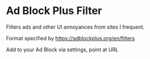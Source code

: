 Ad Block Plus Filter
====================

Filters ads and other UI annoyances from sites I frequent.

Format specified by https://adblockplus.org/en/filters

Add to your Ad Block via settings, point at URL

